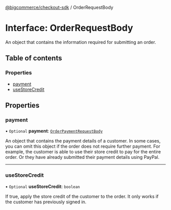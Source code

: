 [@bigcommerce/checkout-sdk](../README.md) / OrderRequestBody

# Interface: OrderRequestBody

An object that contains the information required for submitting an order.

## Table of contents

### Properties

- [payment](OrderRequestBody.md#payment)
- [useStoreCredit](OrderRequestBody.md#usestorecredit)

## Properties

### payment

• `Optional` **payment**: [`OrderPaymentRequestBody`](OrderPaymentRequestBody.md)

An object that contains the payment details of a customer. In some cases,
you can omit this object if the order does not require further payment.
For example, the customer is able to use their store credit to pay for
the entire order. Or they have already submitted their payment details
using PayPal.

___

### useStoreCredit

• `Optional` **useStoreCredit**: `boolean`

If true, apply the store credit of the customer to the order. It only
works if the customer has previously signed in.
